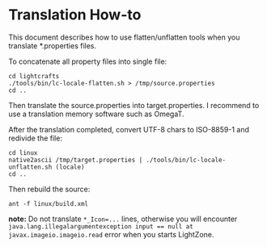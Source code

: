 # Translation How-to
This document describes how to use flatten/unflatten tools when you translate *.properties files.

To concatenate all property files into single file:

    cd lightcrafts
    ./tools/bin/lc-locale-flatten.sh > /tmp/source.properties
    cd ..

Then translate the source.properties into target.properties. I recommend to use a translation memory software such as OmegaT.

After the translation completed, convert UTF-8 chars to ISO-8859-1 and redivide the file:

    cd linux
    native2ascii /tmp/target.properties | ./tools/bin/lc-locale-unflatten.sh (locale)
    cd ..

Then rebuild the source:

    ant -f linux/build.xml

__note:__ Do not translate `*_Icon=...` lines, otherwise you will encounter `java.lang.illegalargumentexception input == null at javax.imageio.imageio.read` error when you starts LightZone.

